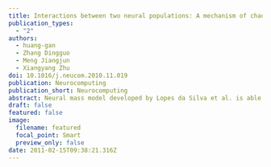 ```yaml
---
title: Interactions between two neural populations: A mechanism of chaos and oscillation in neural mass model
publication_types:
  - "2"
authors:
  - huang-gan
  - Zhang Dingguo
  - Meng Jiangjun
  - Xiangyang Zhu
doi: 10.1016/j.neucom.2010.11.019
publication: Neurocomputing
publication_short: Neurocomputing
abstract: Neural mass model developed by Lopes da Silva et al. is able to describe limit cycle behavior in Electroencephalography (EEG) of alpha rhythm and exhibit complex dynamics between cortical areas. In this work, we extend Grimbert and Faugeras's work to study the dynamical behavior caused by interaction of cortical areas. The model is developed with the coupling of two neural populations. We show that various attractors, including equilibrium points, periodic solutions and chaotic strange attractors, could coexist in different ways with different value of the connectivity parameters. The main findings are that: (1) The stable equilibrium points only appear with a small value of the parameter. (2) While the alpha activities always exist for both two populations with proper initial conditions. Interestingly, the coexistence of the multiple alpha-to-epileptic activities implies the multiple coupling ways for these activities in phase. Two neuronal populations with epileptic activities could interact with multiple rhythms depending on their connectivity. (3) For particular interest, chaotic behaviors are identified in four regions divided by the connectivity parameter with the positive maximal Lyapunov exponent. The four types of chaotic attractors have their own structures, but all of them are related to the epileptic activities.
draft: false
featured: false
image:
  filename: featured
  focal_point: Smart
  preview_only: false
date: 2011-02-15T09:38:21.316Z
---
```

